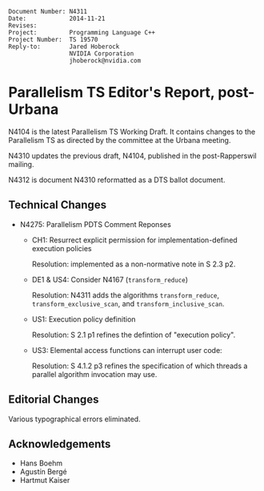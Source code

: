     Document Number: N4311
    Date:            2014-11-21
    Revises:
    Project:         Programming Language C++
    Project Number:  TS 19570
    Reply-to:        Jared Hoberock
                     NVIDIA Corporation
                     jhoberock@nvidia.com

# Parallelism TS Editor's Report, post-Urbana

N4104 is the latest Parallelism TS Working Draft. It contains changes to the Parallelism TS as directed by the committee at the Urbana meeting.

N4310 updates the previous draft, N4104, published in the post-Rapperswil mailing.

N4312 is document N4310 reformatted as a DTS ballot document.

## Technical Changes

* N4275: Parallelism PDTS Comment Reponses

  * CH1: Resurrect explicit permission for implementation-defined execution policies
  
    Resolution: implemented as a non-normative note in S 2.3 p2.

  * DE1 & US4: Consider N4167 (`transform_reduce`)
  
    Resolution: N4311 adds the algorithms `transform_reduce`, `transform_exclusive_scan`, and `transform_inclusive_scan`.

  * US1: Execution policy definition

    Resolution: S 2.1 p1 refines the defintion of "execution policy".

  * US3: Elemental access functions can interrupt user code:

    Resolution: S 4.1.2 p3 refines the specification of which threads a parallel algorithm invocation may use.

## Editorial Changes

Various typographical errors eliminated.

## Acknowledgements

* Hans Boehm
* Agustín Bergé
* Hartmut Kaiser

